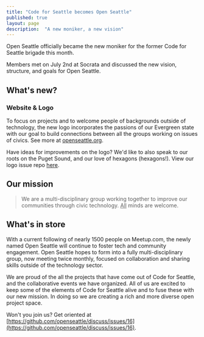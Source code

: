 ```yaml
---
title: "Code for Seattle becomes Open Seattle"
published: true
layout: page
description:  "A new moniker, a new vision"
---
```


Open Seattle officially became the new moniker for the former Code for Seattle brigade this month.

Members met on July 2nd at Socrata and discussed the new vision, structure, and goals for Open Seattle.

## What's new?

### Website & Logo

To focus on projects and to welcome people of backgrounds outside of technology, the new logo incorporates the passions of our Evergreen state with our goal to build connections between all the groups working on issues of civics. See more at [openseattle.org](https://openseattle.org).

Have ideas for improvements on the logo? We'd like to also speak to our roots on the Puget Sound, and our love of hexagons (hexagons!). View our logo issue repo [here](https://github.com/openseattle/discuss/issues/10).

## Our mission

<blockquote>We are a multi-disciplinary group working together to improve our communities through civic technology. <u>All</u> minds are welcome. </blockquote>

## What's in store

With a current following of nearly 1500 people on Meetup.com, the newly named Open Seattle will continue to foster tech and community engagement. Open Seattle hopes to form into a fully multi-disciplinary group, now meeting twice monthly, focused on collaboration and sharing skills outside of the technology sector.
 
We are proud of the all the projects that have come out of Code for Seattle, and the collaborative events we have organized. All of us are excited to keep some of the elements of Code for Seattle alive and to fuse these with our new mission. In doing so we are creating a rich and more diverse open project space. 

Won't you join us? Get oriented at [https://github.com/openseattle/discuss/issues/16](https://github.com/openseattle/discuss/issues/16).
